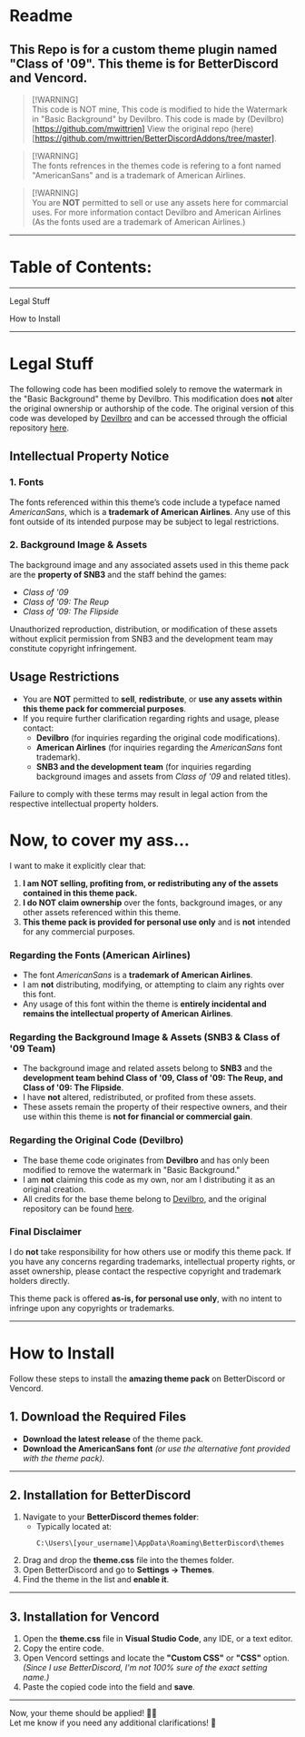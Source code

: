 # Readme
## This Repo is for a custom theme plugin named "Class of '09". This theme is for BetterDiscord and Vencord.

> [!WARNING]\
> This code is NOT mine, This code is modified to hide the Watermark in "Basic Background" by Devilbro. This code is made by (Devilbro)[https://github.com/mwittrien] View the original repo (here)[https://github.com/mwittrien/BetterDiscordAddons/tree/master].


> [!WARNING]\
> The fonts refrences in the themes code is refering to a font named "AmericanSans" and is a trademark of American Airlines.


> [!WARNING]\
> You are **NOT** permitted to sell or use any assets here for commarcial uses. For more information contact Devilbro and American Airlines (As the fonts used are a trademark of American Airlines.)

---
# Table of Contents:
---

Legal Stuff

How to Install


---

# **Legal Stuff**

The following code has been modified solely to remove the watermark in the "Basic Background" theme by Devilbro. This modification does **not** alter the original ownership or authorship of the code. The original version of this code was developed by [Devilbro](https://github.com/mwittrien) and can be accessed through the official repository [here](https://github.com/mwittrien/BetterDiscordAddons/tree/master).

## **Intellectual Property Notice**

### **1. Fonts**
The fonts referenced within this theme’s code include a typeface named *AmericanSans*, which is a **trademark of American Airlines**. Any use of this font outside of its intended purpose may be subject to legal restrictions.

### **2. Background Image & Assets**
The background image and any associated assets used in this theme pack are the **property of SNB3** and the staff behind the games:  
- *Class of '09*  
- *Class of '09: The Reup*  
- *Class of '09: The Flipside*  

Unauthorized reproduction, distribution, or modification of these assets without explicit permission from SNB3 and the development team may constitute copyright infringement.

## **Usage Restrictions**
- You are **NOT** permitted to **sell**, **redistribute**, or **use any assets within this theme pack for commercial purposes**.  
- If you require further clarification regarding rights and usage, please contact:  
  - **Devilbro** (for inquiries regarding the original code modifications).  
  - **American Airlines** (for inquiries regarding the *AmericanSans* font trademark).  
  - **SNB3 and the development team** (for inquiries regarding background images and assets from *Class of '09* and related titles).

Failure to comply with these terms may result in legal action from the respective intellectual property holders.

# **Now, to cover my ass...**

I want to make it explicitly clear that:  

1. **I am NOT selling, profiting from, or redistributing any of the assets contained in this theme pack.**  
2. **I do NOT claim ownership** over the fonts, background images, or any other assets referenced within this theme.  
3. **This theme pack is provided for personal use only** and is **not** intended for any commercial purposes.  

### **Regarding the Fonts (American Airlines)**
- The font *AmericanSans* is a **trademark of American Airlines**.  
- I am **not** distributing, modifying, or attempting to claim any rights over this font.  
- Any usage of this font within the theme is **entirely incidental and remains the intellectual property of American Airlines**.

### **Regarding the Background Image & Assets (SNB3 & Class of '09 Team)**
- The background image and related assets belong to **SNB3** and the **development team behind Class of '09, Class of '09: The Reup, and Class of '09: The Flipside**.  
- I have **not** altered, redistributed, or profited from these assets.  
- These assets remain the property of their respective owners, and their use within this theme is **not for financial or commercial gain**.

### **Regarding the Original Code (Devilbro)**
- The base theme code originates from **Devilbro** and has only been modified to remove the watermark in "Basic Background."  
- I am **not** claiming this code as my own, nor am I distributing it as an original creation.  
- All credits for the base theme belong to [Devilbro](https://github.com/mwittrien), and the original repository can be found [here](https://github.com/mwittrien/BetterDiscordAddons/tree/master).  

### **Final Disclaimer**
I do **not** take responsibility for how others use or modify this theme pack. If you have any concerns regarding trademarks, intellectual property rights, or asset ownership, please contact the respective copyright and trademark holders directly.  

This theme pack is offered **as-is, for personal use only**, with no intent to infringe upon any copyrights or trademarks.  

---
# **How to Install**  

Follow these steps to install the **amazing theme pack** on BetterDiscord or Vencord.  

## **1. Download the Required Files**  
- **Download the latest release** of the theme pack.  
- **Download the AmericanSans font** *(or use the alternative font provided with the theme pack).*  

---

## **2. Installation for BetterDiscord**  
1. Navigate to your **BetterDiscord themes folder**:  
   - Typically located at:  
     ```
     C:\Users\[your_username]\AppData\Roaming\BetterDiscord\themes
     ```  
2. Drag and drop the **theme.css** file into the themes folder.  
3. Open BetterDiscord and go to **Settings → Themes**.  
4. Find the theme in the list and **enable it**.  

---

## **3. Installation for Vencord**  
1. Open the **theme.css** file in **Visual Studio Code**, any IDE, or a text editor.  
2. Copy the entire code.  
3. Open Vencord settings and locate the **"Custom CSS"** or **"CSS"** option.  
   *(Since I use BetterDiscord, I'm not 100% sure of the exact setting name.)*  
4. Paste the copied code into the field and **save**.  

---

Now, your theme should be applied! 🎨✨  
Let me know if you need any additional clarifications! 🚀  
